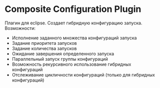 # Composite Configuration Plugin
Плагин для eclipse. Создает гибридную конфигурацию запуска.
Возможности:
   - Исполнение заданного множества конфигураций запуска
   - Задание приоритета запусков
   - Задание количества запусков
   - Ожидание завершения определенного запуска
   - Параллельный запуск группы конфигураций
   - Возможность рекурсивного использование гибридных конфигураций
   - Отслеживание цикличности конфигураций (только для гибридных конфигураций)
   
   

[](/compoite1.png?raw=true)
